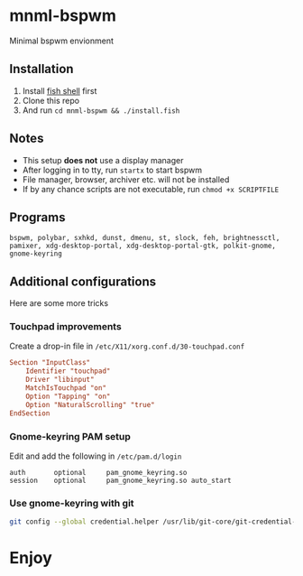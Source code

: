 # mnml-bspwm

Minimal bspwm envionment


## Installation

1. Install [fish shell](https://fishshell.com) first
2. Clone this repo
3. And run `cd mnml-bspwm && ./install.fish`


## Notes

- This setup **does not** use a display manager
- After logging in to tty, run `startx` to start bspwm
- File manager, browser, archiver etc. will not be installed
- If by any chance scripts are not executable, run `chmod +x SCRIPTFILE`


## Programs

```plaintext
bspwm, polybar, sxhkd, dunst, dmenu, st, slock, feh, brightnessctl, pamixer, xdg-desktop-portal, xdg-desktop-portal-gtk, polkit-gnome, gnome-keyring
```


## Additional configurations

Here are some more tricks

### Touchpad improvements

Create a drop-in file in `/etc/X11/xorg.conf.d/30-touchpad.conf`

```conf
Section "InputClass"
    Identifier "touchpad"
    Driver "libinput"
    MatchIsTouchpad "on"
    Option "Tapping" "on"
    Option "NaturalScrolling" "true"
EndSection
```

### Gnome-keyring PAM setup

Edit and add the following in `/etc/pam.d/login`

```plaintext
auth       optional     pam_gnome_keyring.so
session    optional     pam_gnome_keyring.so auto_start
```

### Use gnome-keyring with git

```bash
git config --global credential.helper /usr/lib/git-core/git-credential-libsecret
```


# Enjoy
